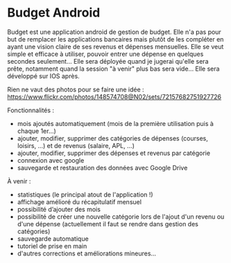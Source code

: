 # Budget Android
Budget est une application android de gestion de budget.
Elle n'a pas pour but de remplacer les applications bancaires mais plutôt de les compléter en ayant une vision claire de ses revenus et dépenses mensuelles.
Elle se veut simple et efficace à utiliser, pouvoir entrer une dépense en quelques secondes seulement...
Elle sera déployée quand je jugerai qu'elle sera prête, notamment quand la session "à venir" plus bas sera vide...
Elle sera développé sur IOS après.

Rien ne vaut des photos pour se faire une idée :
https://www.flickr.com/photos/148574708@N02/sets/72157682751927726

Fonctionnalités :
- mois ajoutés automatiquement (mois de la première utilisation puis à chaque 1er...)
- ajouter, modifier, supprimer des catégories de dépenses (courses, loisirs, ...) et de revenus (salaire, APL, ...)
- ajouter, modifier, supprimer des dépenses et revenus par catégorie
- connexion avec google
- sauvegarde et restauration des données avec Google Drive

À venir :
- statistiques (le principal atout de l'application !)
- affichage amélioré du récapitulatif mensuel
- possibilité d’ajouter des mois
- possibilité de créer une nouvelle catégorie lors de l'ajout d'un revenu ou d'une dépense (actuellement il faut se rendre dans gestion des catégories)
- sauvegarde automatique
- tutoriel de prise en main
- d'autres corrections et améliorations mineures...
